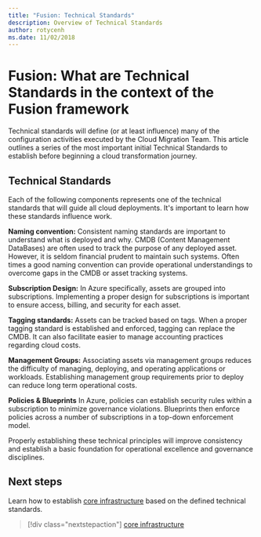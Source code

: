 ```yaml
---
title: "Fusion: Technical Standards"
description: Overview of Technical Standards
author: rotycenh
ms.date: 11/02/2018
---
```


# Fusion: What are Technical Standards in the context of the Fusion framework

Technical standards will define (or at least influence) many of the configuration activities executed by the Cloud Migration Team. This article outlines a series of the most important initial Technical Standards to establish before beginning a cloud transformation journey.

## Technical Standards

Each of the following components represents one of the technical standards that will guide all cloud deployments. It's important to learn how these standards influence work.

**Naming convention:** Consistent naming standards are important to understand what is deployed and why. CMDB (Content Management DataBases) are often used to track the purpose of any deployed asset. However, it is seldom financial prudent to maintain such systems. Often times a good naming convention can provide operational understandings to overcome gaps in the CMDB or asset tracking systems.

**Subscription Design:** In Azure specifically, assets are grouped into subscriptions. Implementing a proper design for subscriptions is important to ensure access, billing, and security for each asset.

**Tagging standards:** Assets can be tracked based on tags. When a proper tagging standard is established and enforced, tagging can replace the CMDB. It can also facilitate easier to manage accounting practices regarding cloud costs.

**Management Groups:** Associating assets via management groups reduces the difficulty of managing, deploying, and operating applications or workloads. Establishing management group requirements prior to deploy can reduce long term operational costs.

**Policies & Blueprints** In Azure, policies can establish security rules within a subscription to minimize governance violations. Blueprints then enforce policies across a number of subscriptions in a top-down enforcement model. 

Properly establishing these technical principles will improve consistency and establish a basic foundation for operational excellence and governance disciplines.

## Next steps

Learn how to establish [core infrastructure](../infrastructure/overview) based on the defined technical standards.

> [!div class="nextstepaction"]
> [core infrastructure](../infrastructure/overview)
